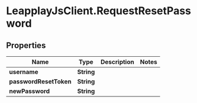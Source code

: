 # LeapplayJsClient.RequestResetPassword

## Properties
Name | Type | Description | Notes
------------ | ------------- | ------------- | -------------
**username** | **String** |  | 
**passwordResetToken** | **String** |  | 
**newPassword** | **String** |  | 


